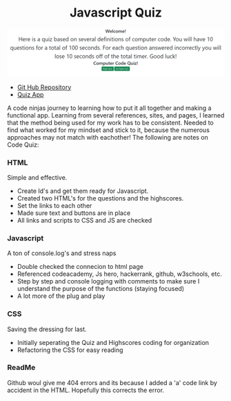 # <center>Javascript Quiz

![Quiz Screenshot](./assets/codecapture.png)
* [Git Hub Repository](https://github.com/malhill/Code-Quiz "Code Quiz Respository")
* [Quiz App](https://malhill.github.io/Code-Quiz/ "Quiz App")

A code ninjas journey to learning how to put it all together and making a functional app. Learning from several references, sites, and pages, I learned that the method being used for my work has to be consistent. Needed to find what worked for my mindset and stick to it, because the numerous approaches may not match with eachother! The following are notes on Code Quiz:

### HTML
Simple and effective. 
* Create Id's and get them ready for Javascript.
* Created two HTML's for the questions and the highscores. 
* Set the links to each other 
* Made sure text and buttons are in place
* All links and scripts to CSS and JS are checked

### Javascript 
A ton of console.log's and stress naps
* Double checked the connecion to html page
* Referenced codeacademy, Js hero, hackerrank, github, w3schools, etc. 
* Step by step and console logging with comments to make sure I understand the purpose of the functions (staying focused)
* A lot more of the plug and play

### CSS 
Saving the dressing for last. 
* Initially seperating the Quiz and Highscores coding for organization
* Refactoring the CSS for easy reading

### ReadMe
Github woul give me 404 errors and its because I added a 'a' code link by accident in the HTML. Hopefully this corrects the error.
